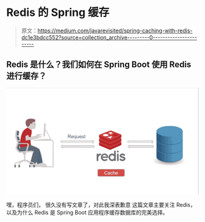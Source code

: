 # Redis 的 Spring 缓存

> 原文：<https://medium.com/javarevisited/spring-caching-with-redis-dc1e3bdcc552?source=collection_archive---------0----------------------->

## Redis 是什么？我们如何在 Spring Boot 使用 Redis 进行缓存？

![](img/84e3baec618d213379f508718e9cd372.png)

嘿，程序员们，
很久没有写文章了，对此我深表歉意
这篇文章主要关注 Redis，以及为什么 Redis 是 Spring Boot 应用程序缓存数据库的完美选择。